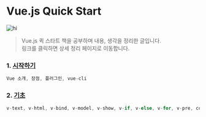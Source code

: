 Vue.js Quick Start
================================

![hi](https://mblogthumb-phinf.pstatic.net/MjAxNzExMTFfMTMw/MDAxNTEwMzQ4OTg4MzIw.7v_7u_X7BNggnbyUjG3AZ38sjGVEgPfrcke9jdpnxtMg.W-asbiDqM15re0c7jTCn5iZh3L8pN3P8M-RjKa5gLU0g.JPEG.jhc9639/KakaoTalk_20171111_062022190.jpg?type=w2)

>Vue.js 퀵 스타트 책을 공부하며 내용, 생각을 정리한 글입니다.<br/>
>링크를 클릭하면 상세 정리 페이지로 이동합니다.

### 1. [시작하기](http://1ilsang.blog.me/221139347379)
```javascript
Vue 소개, 장점, 플러그인, vue-cli
```

### 2. [기초]()
```javascript
v-text, v-html, v-bind, v-model, v-show, v-if, v-else, v-for, v-pre, computed, Search Filter
```
